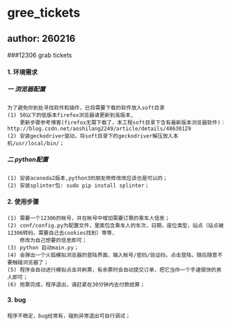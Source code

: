 # gree_tickets
## author: 260216
###12306 grab tickets

#### 1. 环境需求
#####    一 浏览器配置
    为了避免你到处寻找软件和插件，已将需要下载的软件放入soft目录
    (1) 50以下的低版本firefox浏览器请更新到高版本,
        更新步骤参考博客(firefox无需下载了，本工程soft目录下含有最新版本浏览器软件)：http://blog.csdn.net/aoshilang2249/article/details/48630129
    (2) 安装geckodriver驱动，将soft目录下的geckodriver解压放入本机/usr/local/bin/；
#####    二 python配置
    (1) 安装aconoda2版本,python3的朋友修修改改应该也是可以的；
    (2) 安装splinter包: sudo pip install splinter；

#### 2. 使用步骤
    (1) 需要一个12306的帐号，并在帐号中增加需要订票的乘车人信息；
    (2) conf/config.py为配置文件，里面包含乘车人的车次，日期，座位类型，站点（站点被12306转码，需要自己去cookies找到）等等，
        修改为自己想要的信息即可；
    (3) python 启动main.py；
    (4) 会弹出一个火狐模拟浏览器的登陆界面，输入帐号/密码/验证码，点击登陆，随后随意不要触碰浏览器了；
    (5) 程序会自动进行模拟点击并刷票，有余票时会自动提交订单，把它当作一个手速很快的男人即可；
    (6) 抢票完成，程序退出，请赶紧在30分钟内去付款结算；

#### 3. bug
    程序不稳定，bug经常有，碰到异常退出可自行调试；

